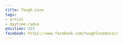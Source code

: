 ```yaml
---
title: Tough Love
tags:
- artist
- daytime-radio
position: 323
facebook: https://www.facebook.com/toughlovemusic/
---
```


